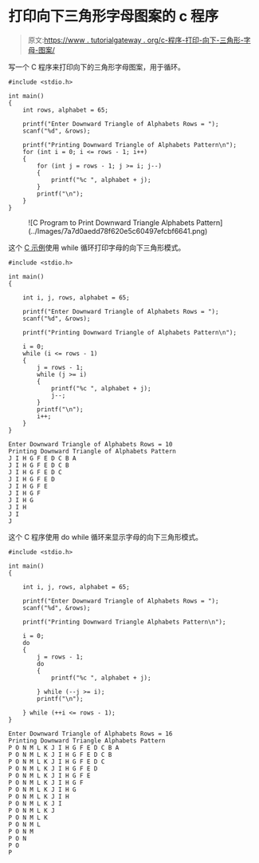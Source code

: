 # 打印向下三角形字母图案的 c 程序

> 原文:[https://www . tutorialgateway . org/c-程序-打印-向下-三角形-字母-图案/](https://www.tutorialgateway.org/c-program-to-print-downward-triangle-alphabets-pattern/)

写一个 C 程序来打印向下的三角形字母图案，用于循环。

```
#include <stdio.h>

int main()
{
	int rows, alphabet = 65;

	printf("Enter Downward Triangle of Alphabets Rows = ");
	scanf("%d", &rows);

	printf("Printing Downward Triangle of Alphabets Pattern\n");
	for (int i = 0; i <= rows - 1; i++)
	{
		for (int j = rows - 1; j >= i; j--)
		{
			printf("%c ", alphabet + j);
		}
		printf("\n");
	}
}
```

<figure class="wp-block-image size-large">![C Program to Print Downward Triangle Alphabets Pattern](../Images/7a7d0aedd78f620e5c60497efcbf6641.png)</figure>

这个 [C 示例](https://www.tutorialgateway.org/c-programming-examples/)使用 while 循环打印字母的向下三角形模式。

```
#include <stdio.h>

int main()
{

	int i, j, rows, alphabet = 65;

	printf("Enter Downward Triangle of Alphabets Rows = ");
	scanf("%d", &rows);

	printf("Printing Downward Triangle of Alphabets Pattern\n");

	i = 0;
	while (i <= rows - 1)
	{
		j = rows - 1;
		while (j >= i)
		{
			printf("%c ", alphabet + j);
			j--;
		}
		printf("\n");
		i++;
	}
}
```

```
Enter Downward Triangle of Alphabets Rows = 10
Printing Downward Triangle of Alphabets Pattern
J I H G F E D C B A 
J I H G F E D C B 
J I H G F E D C 
J I H G F E D 
J I H G F E 
J I H G F 
J I H G 
J I H 
J I 
J 
```

这个 C 程序使用 do while 循环来显示字母的向下三角形模式。

```
#include <stdio.h>

int main()
{

	int i, j, rows, alphabet = 65;

	printf("Enter Downward Triangle of Alphabets Rows = ");
	scanf("%d", &rows);

	printf("Printing Downward Triangle Alphabets Pattern\n");

	i = 0;
	do
	{
		j = rows - 1;
		do
		{
			printf("%c ", alphabet + j);

		} while (--j >= i);
		printf("\n");

	} while (++i <= rows - 1);
}
```

```
Enter Downward Triangle of Alphabets Rows = 16
Printing Downward Triangle Alphabets Pattern
P O N M L K J I H G F E D C B A 
P O N M L K J I H G F E D C B 
P O N M L K J I H G F E D C 
P O N M L K J I H G F E D 
P O N M L K J I H G F E 
P O N M L K J I H G F 
P O N M L K J I H G 
P O N M L K J I H 
P O N M L K J I 
P O N M L K J 
P O N M L K 
P O N M L 
P O N M 
P O N 
P O 
P
```
